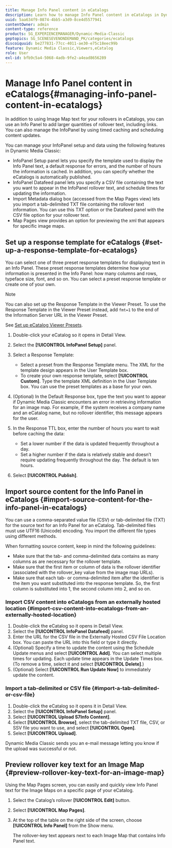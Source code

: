 ```yaml
---
title: Manage Info Panel content in eCatalogs
description: Learn how to manage Info Panel content in eCatalogs in Dynamic Media Classic.
uuid: 5aa634f9-0874-4bb5-a3d9-8ce4d5577941
contentOwner: admin
content-type: reference
products: SG_EXPERIENCEMANAGER/Dynamic-Media-Classic
geptopics: SG_SCENESEVENONDEMAND_PK/categories/ecatalogs
discoiquuid: be277831-77cc-4011-ae30-e75c18eec99b
feature: Dynamic Media Classic,Viewers,eCatalog
role: User
exl-id: bfb9c5a4-5068-4adb-9fe2-a4ead8656289
---
```

# Manage Info Panel content in eCatalogs{#managing-info-panel-content-in-ecatalogs}

In addition to using Image Map text for your rollovers in eCatalogs, you can use an Info Panel to add larger quantities of rollover text, including links. You can also manage the InfoPanel by using timed caching and scheduling content updates.

You can manage your InfoPanel setup and data using the following features in Dynamic Media Classic:

* InfoPanel Setup panel lets you specify the template used to display the Info Panel text, a default response for errors, and the number of hours the information is cached. In addition, you can specify whether the eCatalogs is automatically published.
* InfoPanel Datafeed panel lets you specify a CSV file containing the text you want to appear in the InfoPanel rollover text, and schedule times for updating the information.
* Import Metadata dialog box (accessed from the Map Pages view) lets you import a tab-delimited TXT file containing the rollover text information. You can use this TXT option or the Datafeed panel with the CSV file option for your rollover text.
* Map Pages view provides an option for previewing the xml that appears for specific image maps.

## Set up a response template for eCatalogs {#set-up-a-response-template-for-ecatalogs}

You can select one of three preset response templates for displaying text in an Info Panel. These preset response templates determine how your information is presented in the Info Panel: how many columns and rows, typeface size, font, and so on. You can select a preset response template or create one of your own.

>[!NOTE]
>
>You can also set up the Response Template in the Viewer Preset. To use the Response Template in the Viewer Preset instead, add `fmt=1` to the end of the Information Server URL in the Viewer Preset.
>
>See [Set up eCatalog Viewer Presets](setting-ecatalog-viewer-presets.md#setting_up_ecatalog_viewer_presets).

1. Double-click your eCatalog so it opens in Detail View.
1. Select the **[!UICONTROL InfoPanel Setup]** panel.
1. Select a Response Template:

    * Select a preset from the Response Template menu. The XML for the template design appears in the User Template box.
    * To create your own response template, select **[!UICONTROL Custom]**. Type the template XML definition in the User Template box. You can use the preset templates as a base for your own.

1. (Optional) In the Default Response box, type the text you want to appear if Dynamic Media Classic encounters an error in retrieving information for an image map. For example, if the system receives a company name and an eCatalog name, but no rollover identifier, this message appears for the user.
1. In the Response TTL box, enter the number of hours you want to wait before caching the data:

    * Set a lower number if the data is updated frequently throughout a day.
    * Set a higher number if the data is relatively stable and doesn’t require updating frequently throughout the day. The default is ten hours.

1. Select **[!UICONTROL Publish]**.

## Import source content for the Info Panel in eCatalogs {#import-source-content-for-the-info-panel-in-ecatalogs}

You can use a comma-separated value file (CSV) or tab-delimited file (TXT) for the source text for an Info Panel for an eCatalog. Tab-delimited files must use UTF16 (Unicode) encoding. You import the different file types using different methods.

When formatting source content, keep in mind the following guidelines:

* Make sure that the tab- and comma-delimited data contains as many columns as are necessary for the rollover template.
* Make sure that the first item or column of data is the rollover identifier (associated with the rollover_key value from the image map URLs).
* Make sure that each tab- or comma-delimited item after the identifier is the item you want substituted into the response template. So, the first column is substituted into $1$, the second column into $2$, and so on.

### Import CSV content into eCatalogs from an externally hosted location {#import-csv-content-into-ecatalogs-from-an-externally-hosted-location}

1. Double-click the eCatalog so it opens in Detail View.
1. Select the **[!UICONTROL InfoPanel Datafeed]** panel.
1. Enter the URL for the CSV file in the Externally Hosted CSV File Location box. You can paste the URL into this field or type it directly.
1. (Optional) Specify a time to update the content using the Schedule Update menus and select **[!UICONTROL Add]**. You can select multiple times for updating. Each update time appears in the Update Times box. (To remove a time, select it and select **[!UICONTROL Delete]**.)
1. (Optional) Select **[!UICONTROL Run Update Now]** to immediately update the content.

### Import a tab-delimited or CSV file {#import-a-tab-delimited-or-csv-file}

<!-- 

Comment Type: remark
Last Modified By: unknown unknown 
Last Modified Date: 

<p>SR changed this section 10/23/2012</p>

 -->

1. Double-click the eCatalog so it opens it in Detail View.
1. Select the **[!UICONTROL InfoPanel Setup]** panel.
1. Select **[!UICONTROL Upload S7Info Content]**.
1. Select **[!UICONTROL Browse]**, select the tab-delimited TXT file, CSV, or SSV file you want to use, and select **[!UICONTROL Open]**.
1. Select **[!UICONTROL Upload]**.

Dynamic Media Classic sends you an e-mail message letting you know if the upload was successful or not.

## Preview rollover key text for an Image Map {#preview-rollover-key-text-for-an-image-map}

Using the Map Pages screen, you can easily and quickly view Info Panel text for the Image Maps on a specific page of your eCatalog.

1. Select the Catalog’s rollover **[!UICONTROL Edit]** button.
1. Select **[!UICONTROL Map Pages]**.
1. At the top of the table on the right side of the screen, choose **[!UICONTROL Info Panel]** from the Show menu.

   The rollover-key text appears next to each Image Map that contains Info Panel text.
